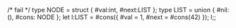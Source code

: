 /* fail */
type NODE = struct { #val:int, #next:LIST };
type LIST = union { #nil: (), #cons: NODE };
let l:LIST = #cons({ #val = 1, #next = #cons(42) });
l;;
